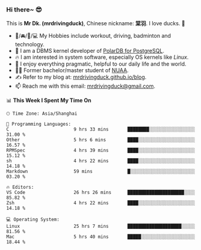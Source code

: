 ### Hi there~ 😎

This is **Mr Dk. (mrdrivingduck)**, Chinese nickname: **棠羽**. I love ducks. 🦆

- 💪/🚘/🏸/💻 My Hobbies include workout, driving, badminton and technology.
- 🍊 I am a DBMS kernel developer of [PolarDB for PostgreSQL](https://github.com/ApsaraDB/PolarDB-for-PostgreSQL).
- 🔥 I am interested in system software, especially OS kernels like *Linux*.
- 🔧 I enjoy everything pragmatic, helpful to our daily life and the world.
- 👨‍🎓 Former bachelor/master student of [NUAA](https://en.wikipedia.org/wiki/Nanjing_University_of_Aeronautics_and_Astronautics).
- ✍ Refer to my blog at: [mrdrivingduck.github.io/blog](https://mrdrivingduck.github.io/blog/).
- 📫 Reach me with this email: [mrdrivingduck@gmail.com](mailto:mrdrivingduck@gmail.com).

<!--START_SECTION:waka-->
📊 **This Week I Spent My Time On** 

```text
🕑︎ Time Zone: Asia/Shanghai

💬 Programming Languages: 
C                        9 hrs 33 mins       ████████░░░░░░░░░░░░░░░░░   31.00 % 
Other                    5 hrs 6 mins        ████░░░░░░░░░░░░░░░░░░░░░   16.57 % 
RPMSpec                  4 hrs 39 mins       ████░░░░░░░░░░░░░░░░░░░░░   15.12 % 
sh                       4 hrs 22 mins       ████░░░░░░░░░░░░░░░░░░░░░   14.18 % 
Markdown                 59 mins             █░░░░░░░░░░░░░░░░░░░░░░░░   03.20 % 

🔥 Editors: 
VS Code                  26 hrs 26 mins      █████████████████████░░░░   85.82 % 
Zsh                      4 hrs 22 mins       ████░░░░░░░░░░░░░░░░░░░░░   14.18 % 

💻 Operating System: 
Linux                    25 hrs 7 mins       ████████████████████░░░░░   81.56 % 
Mac                      5 hrs 40 mins       █████░░░░░░░░░░░░░░░░░░░░   18.44 % 
```


<!--END_SECTION:waka-->

<!-- ![Mr Dk.'s GitHub Stats](https://github-readme-stats.vercel.app/api?username=mrdrivingduck&count_private&show_icons=true&theme=buefy) -->

<!-- ![Most Used Languages](https://github-readme-stats.vercel.app/api/top-langs/?username=mrdrivingduck&exclude_repo=mips32-CPU,snort-tcp-socket&theme=buefy&layout=compact&langs_count=10) -->


<!--
**mrdrivingduck/mrdrivingduck** is a ✨ _special_ ✨ repository because its `README.md` (this file) appears on your GitHub profile.

Here are some ideas to get you started:

- 🔭 I’m currently working on ...
- 🌱 I’m currently learning ...
- 👯 I’m looking to collaborate on ...
- 🤔 I’m looking for help with ...
- 💬 Ask me about ...
- 📫 How to reach me: ...
- 😄 Pronouns: ...
- ⚡ Fun fact: ...
-->
